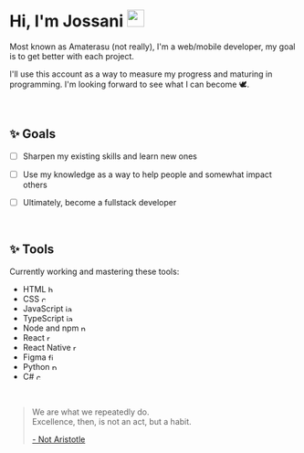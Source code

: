 # Hi, I'm Jossani <img src="https://media.giphy.com/media/hvRJCLFzcasrR4ia7z/giphy.gif" width="30" >

Most known as Amaterasu (not really), I'm a web/mobile developer, my goal is to get better with each project.

I'll use this account as a way to measure my progress and maturing in programming. I'm looking forward to see what I can become 🕊.

<br />

## ✨ Goals

- [ ] Sharpen my existing skills and learn new ones

- [ ] Use my knowledge as a way to help people and somewhat impact others

- [ ] Ultimately, become a fullstack developer

<br />

## ✨ Tools

Currently working and mastering these tools: 

- HTML <img src="https://cdn.jsdelivr.net/gh/devicons/devicon/icons/html5/html5-original.svg" height="12" width="12" alt="html5 logo" />
- CSS <img src="https://cdn.jsdelivr.net/gh/devicons/devicon/icons/css3/css3-original.svg" height="12" width="12" alt="css3 logo" />
- JavaScript <img src="https://cdn.jsdelivr.net/gh/devicons/devicon/icons/javascript/javascript-original.svg" height="12" width="12" alt="javascript logo" />
- TypeScript <img src="https://cdn.jsdelivr.net/gh/devicons/devicon/icons/typescript/typescript-original.svg" height="12" width="12" alt="javascript logo" />
- Node and npm <img src="https://cdn.jsdelivr.net/gh/devicons/devicon/icons/nodejs/nodejs-original.svg" height="12" width="12" alt="nodejs logo" />
- React <img src="https://cdn.jsdelivr.net/gh/devicons/devicon/icons/react/react-original.svg" height="12" width="12" alt="react logo" />
- React Native <img src="https://cdn.jsdelivr.net/gh/devicons/devicon/icons/react/react-original.svg" height="12" width="12" alt="react logo" />
- Figma <img src="https://cdn.jsdelivr.net/gh/devicons/devicon/icons/figma/figma-original.svg" height="12" width="12" alt="figma logo" />
- Python <img src="https://cdn.jsdelivr.net/gh/devicons/devicon/icons/python/python-original.svg" height="12" width="12" alt="python logo" />
- C# <img src="https://upload.wikimedia.org/wikipedia/commons/b/bd/Logo_C_sharp.svg" height="12" width="12" alt="c-sharp logo" />

<br />

> We are what we repeatedly do. <br />
> Excellence, then, is not an act, but a habit.
> 
> [\- Not Aristotle](https://medium.com/the-mission/my-favourite-quote-of-all-time-is-a-misattribution-66356f22843d)
